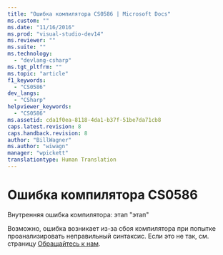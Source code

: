 ```yaml
---
title: "Ошибка компилятора CS0586 | Microsoft Docs"
ms.custom: ""
ms.date: "11/16/2016"
ms.prod: "visual-studio-dev14"
ms.reviewer: ""
ms.suite: ""
ms.technology: 
  - "devlang-csharp"
ms.tgt_pltfrm: ""
ms.topic: "article"
f1_keywords: 
  - "CS0586"
dev_langs: 
  - "CSharp"
helpviewer_keywords: 
  - "CS0586"
ms.assetid: cda1f0ea-8118-4da1-b37f-51be7da71cb8
caps.latest.revision: 8
caps.handback.revision: 8
author: "BillWagner"
ms.author: "wiwagn"
manager: "wpickett"
translationtype: Human Translation
---
```

# Ошибка компилятора CS0586
Внутренняя ошибка компилятора: этап "этап"  
  
 Возможно, ошибка возникает из\-за сбоя компилятора при попытке проанализировать неправильный синтаксис. Если это не так, см. страницу [Обращайтесь к нам](/visual-studio/ide/talk-to-us).